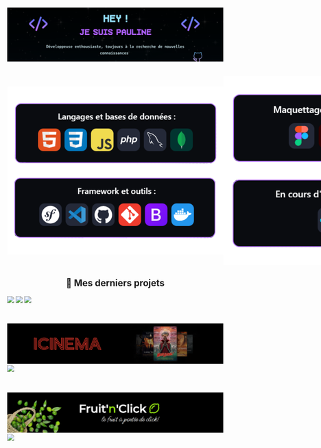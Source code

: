 
![Banner](new-banner-github.png)
<!--<div>
  <h1 align="center" >Hey!👋 <br/> je suis Pauline, </h1>
<h3 align="center">Développeuse enthousiaste, toujours à la recherche de nouvelles connaissances !💻📚</h3>
</div>
-->


<br/>
<div style="display: flex;  justify-content: space-between; align-items: center; width:100%;">
  
<img src="git-left.png" >
<img src="git-right.png">

</div>
<!--<div>
  <h3 align="center">Langages de programmation et bases de données :</h3>
  <p align="center">
    <a href="https://skillicons.dev">
      <img src="https://skillicons.dev/icons?i=html,css,js,php,mysql,mongodb" />
    </a>
  </p>
  
  <h3 align="center">Framework et outils :</h3>
  <p align="center">
    <a href="https://skillicons.dev">
      <img src="https://skillicons.dev/icons?i=symfony,vscode,github,git,bootstrap,docker" />
    </a>
  </p>
  
  <h3 align="center">Maquettage et conception :</h3>
  <p align="center">
    <a href="https://skillicons.dev">
      <img src="https://skillicons.dev/icons?i=figma,ai,pr" />
    </a>
  </p>
  
  <h3 align="center">En cours d'apprentissage :</h3>
  <p align="center">
    <a href="https://skillicons.dev">
      <img src="https://skillicons.dev/icons?i=react" />
    </a>
  </p>
</div>
<br/>
-->
<!-- 
<h3>✍️💟 Entrons en contact :</h3>
<p align="left">

<a href="https://linkedin.com/in/pauline-franck-817248138" target="blank"><img align="center" src="https://raw.githubusercontent.com/rahuldkjain/github-profile-readme-generator/master/src/images/icons/Social/linked-in-alt.svg" alt="pauline-franck-817248138" height="30" width="40" /></a>
</p>
<br/>

<div align="left">
  <img src="https://github-readme-stats.vercel.app/api/top-langs?username=Paulinefranck98&locale=fr&hide_title=false&layout=compact&card_width=320&langs_count=5&theme=dark&hide_border=true&order=2" height="200" alt="languages graph"  />
</div> -->



<!--
**PaulineFranck98/PaulineFranck98** is a ✨ _special_ ✨ repository because its `README.md` (this file) appears on your GitHub profile.

Here are some ideas to get you started:

- 🔭 I’m currently working on ...
- 🌱 I’m currently learning ...
- 👯 I’m looking to collaborate on ...
- 🤔 I’m looking for help with ...
- 💬 Ask me about ...
- 📫 How to reach me: ...
- 😄 Pronouns: ...
- ⚡ Fun fact: ...
-->

<h2 align="center">🌿 Mes derniers projets</h2>

![](banner-alsacego.png)
![](homepage1.gif)
![](both-alsace.gif)

<br/>

![](banner-cinema.png)
![](mokup-cinema12.gif)

<br/>

![](banner-fruit-click.png)
![](fruit-n-click-ok.gif)

<br/>
<!--<p><img align="center" src="https://github-readme-stats.vercel.app/api/top-langs?username=paulinefranck98&show_icons=true&locale=en&layout=compact&theme=react&border_color=644188&bg_color=0D1117&title_color=FFFFFF&icon_color=A352FA" height="192px" width="49.5%" alt="paulinefranck98" /></p>-->




